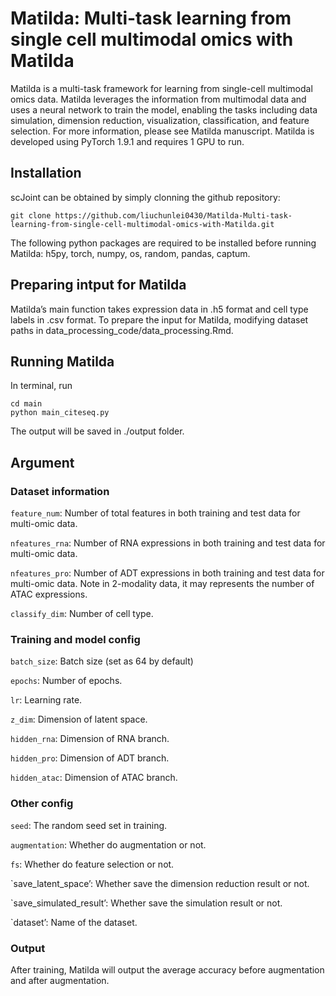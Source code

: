 # Matilda: Multi-task learning from single cell multimodal omics with Matilda

Matilda is a multi-task framework for learning from single-cell multimodal omics data. Matilda leverages the information from multimodal data and uses a neural network to train the model, enabling the tasks including data simulation, dimension reduction, visualization, classification, and feature selection. For more information, please see Matilda manuscript.
Matilda is developed using PyTorch 1.9.1 and requires 1 GPU to run.

## Installation
scJoint can be obtained by simply clonning the github repository:

```
git clone https://github.com/liuchunlei0430/Matilda-Multi-task-learning-from-single-cell-multimodal-omics-with-Matilda.git
```

The following python packages are required to be installed before running Matilda: h5py, torch, numpy, os, random, pandas, captum.

## Preparing intput for Matilda
Matilda’s main function takes expression data in .h5 format and cell type labels in .csv format. To prepare the input for Matilda, modifying dataset paths in data_processing_code/data_processing.Rmd.

## Running Matilda
In terminal, run

```
cd main
python main_citeseq.py
```

The output will be saved in ./output folder.

## Argument

### Dataset information

`feature_num`: Number of total features in both training and test data for multi-omic data.

`nfeatures_rna`: Number of RNA expressions in both training and test data for multi-omic data.

`nfeatures_pro`: Number of ADT expressions in both training and test data for multi-omic data. Note in 2-modality data, it may 
represents the number of ATAC expressions.

`classify_dim`: Number of cell type.

### Training and model config

`batch_size`: Batch size (set as 64 by default)

`epochs`: Number of epochs.

`lr`: Learning rate.

`z_dim`: Dimension of latent space.

`hidden_rna`: Dimension of RNA branch.

`hidden_pro`: Dimension of ADT branch.

`hidden_atac`: Dimension of ATAC branch.

### Other config

`seed`: The random seed set in training.

`augmentation`: Whether do augmentation or not.

`fs`: Whether do feature selection or not.

`save_latent_space’: Whether save the dimension reduction result or not.

`save_simulated_result’: Whether save the simulation result or not.

`dataset’: Name of the dataset.

### Output

After training, Matilda will output the average accuracy before augmentation and after augmentation.
